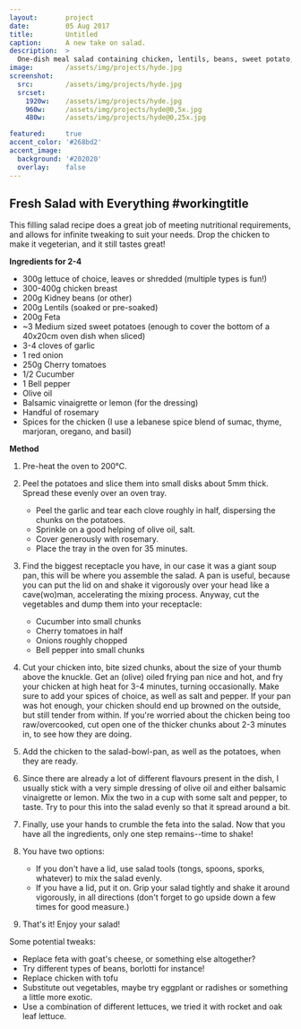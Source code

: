 ```yaml
---
layout:       project
date:         05 Aug 2017
title:        Untitled
caption:      A new take on salad.
description:  >
  One-dish meal salad containing chicken, lentils, beans, sweet potato, and more.
image:        /assets/img/projects/hyde.jpg
screenshot:
  src:        /assets/img/projects/hyde.jpg
  srcset:   
    1920w:    /assets/img/projects/hyde.jpg
    960w:     /assets/img/projects/hyde@0,5x.jpg
    480w:     /assets/img/projects/hyde@0,25x.jpg

featured:     true
accent_color: '#268bd2'
accent_image:
  background: '#202020'
  overlay:    false
---
```


## Fresh Salad with Everything #workingtitle

This filling salad recipe does a great job of meeting nutritional requirements, and allows for infinite tweaking to suit your needs. Drop the chicken to make it vegeterian, and it still tastes great!

**Ingredients for 2-4**

- 300g lettuce of choice, leaves or shredded (multiple types is fun!)
- 300-400g chicken breast
- 200g Kidney beans (or other)
- 200g Lentils (soaked or pre-soaked)
- 200g Feta
- ~3 Medium sized sweet potatoes (enough to cover the bottom of a 40x20cm oven dish when sliced)
- 3-4 cloves of garlic
- 1 red onion
- 250g Cherry tomatoes
- 1/2 Cucumber
- 1 Bell pepper
- Olive oil
- Balsamic vinaigrette or lemon (for the dressing)
- Handful of rosemary
- Spices for the chicken (I use a lebanese spice blend of sumac, thyme, marjoran, oregano, and basil)


**Method**

1. Pre-heat the oven to 200°C.

2. Peel the potatoes and slice them into small disks about 5mm thick. Spread these evenly over an oven tray.
    - Peel the garlic and tear each clove roughly in half, dispersing the chunks on the potatoes.
    - Sprinkle on a good helping of olive oil, salt.
    - Cover generously with rosemary.
    - Place the tray in the oven for 35 minutes.

3. Find the biggest receptacle you have, in our case it was a giant soup pan, this will be where you assemble the salad. A pan is useful, because you can put the lid on and shake it vigorously over your head like a cave(wo)man, accelerating the mixing process. Anyway, cut the vegetables and dump them into your receptacle:
    - Cucumber into small chunks
    - Cherry tomatoes in half
    - Onions roughly chopped
    - Bell pepper into small chunks

4. Cut your chicken into, bite sized chunks, about the size of your thumb above the knuckle. Get an (olive) oiled frying pan nice and hot, and fry your chicken at high heat for 3-4 minutes, turning occasionally. Make sure to add your spices of choice, as well as salt and pepper. If your pan was hot enough, your chicken should end up browned on the outside, but still tender from within. If you're worried about the chicken being too raw/overcooked, cut open one of the thicker chunks about 2-3 minutes in, to see how they are doing.

5. Add the chicken to the salad-bowl-pan, as well as the potatoes, when they are ready.

6. Since there are already a lot of different flavours present in the dish, I usually stick with a very simple dressing of olive oil and either balsamic vinaigrette or lemon. Mix the two in a cup with some salt and pepper, to taste. Try to pour this into the salad evenly so that it spread around a bit.

7. Finally, use your hands to crumble the feta into the salad. Now that you have all the ingredients, only one step remains--time to shake!

8. You have two options:
    - If you don't have a lid, use salad tools (tongs, spoons, sporks, whatever) to mix the salad evenly.
    - If you have a lid, put it on. Grip your salad tightly and shake it around vigorously, in all directions (don't forget to go upside down a few times for good measure.)

9. That's it! Enjoy your salad!


Some potential tweaks:
- Replace feta with goat's cheese, or something else altogether?
- Try different types of beans, borlotti for instance!
- Replace chicken with tofu
- Substitute out vegetables, maybe try eggplant or radishes or something a little more exotic.
- Use a combination of different lettuces, we tried it with rocket and oak leaf lettuce.
